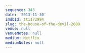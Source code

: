 ```yaml
---
sequence: 343
date: '2013-11-30'
imdbId: tt1172994
slug: the-house-of-the-devil-2009
venue: null
venueNotes: null
medium: Netflix
mediumNotes: null
---
```


